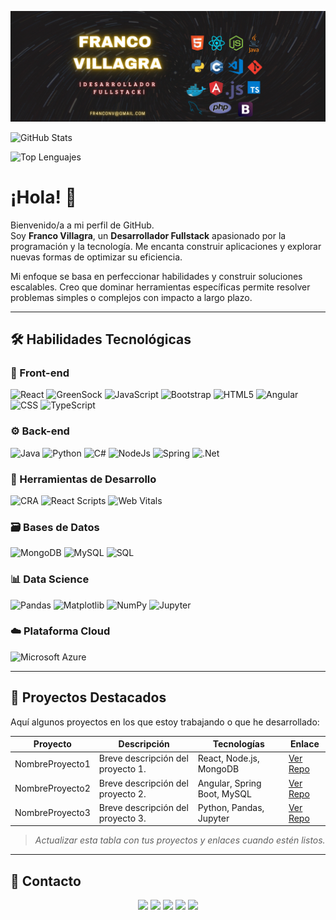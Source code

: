 ![banner francovillagra](francovillagra-banner-03.jpg)

<!-- Estadísticas de contribuciones y commits -->
<img src="https://github-readme-stats.vercel.app/api?username=francovillagra&show_icons=true&theme=dark&count_private=true&hide=prs&include_all_commits=true" alt="GitHub Stats" />

<!-- Badge de lenguajes más usados -->
![Top Lenguajes](https://github-readme-stats.vercel.app/api/top-langs/?username=francovillagra&layout=compact&theme=dark&v=2)

# ¡Hola! 👋

Bienvenido/a a mi perfil de GitHub.  
Soy **Franco Villagra**, un **Desarrollador Fullstack** apasionado por la programación y la tecnología. Me encanta construir aplicaciones y explorar nuevas formas de optimizar su eficiencia.

Mi enfoque se basa en perfeccionar habilidades y construir soluciones escalables. Creo que dominar herramientas específicas permite resolver problemas simples o complejos con impacto a largo plazo.

---

## 🛠️ Habilidades Tecnológicas

### 🎨 Front-end
![React](https://img.shields.io/badge/React-turquoise?style=flat&logo=React&labelColor=grey&color=grey)
![GreenSock](https://img.shields.io/badge/GreenSock-red?style=flat&logo=GreenSock&logoColor=black&labelColor=white&color=white)
![JavaScript](https://img.shields.io/badge/Javascript-black?style=flat&logo=Javascript&logoColor=white&labelColor=yellow&color=yellow)
![Bootstrap](https://img.shields.io/badge/Bootstrap-black?style=flat&logo=Bootstrap&logoColor=blue&labelColor=white&color=white)
![HTML5](https://img.shields.io/badge/HTML5-white?style=flat&logo=HTML5&logoColor=white&labelColor=orange&color=orange)
![Angular](https://img.shields.io/badge/Angular-red?style=flat&logo=Angular&logoColor=white)
![CSS](https://img.shields.io/badge/CSS-white?style=flat&logo=CSS&logoColor=blue)
![TypeScript](https://img.shields.io/badge/TypeScript-blue?style=flat&logo=TypeScript&logoColor=white)

### ⚙️ Back-end
![Java](https://img.shields.io/badge/Java-007396?style=flat&logo=openjdk&logoColor=white)
![Python](https://img.shields.io/badge/Python-blue?style=flat&logo=Python&logoColor=yellow)
![C#](https://img.shields.io/badge/C%23-white?style=flat&logo=csharp&logoColor=purple)
![NodeJs](https://img.shields.io/badge/NodeJs-green?style=flat&logo=Node.js&logoColor=white)
![Spring](https://img.shields.io/badge/Spring-white?style=flat&logo=Spring&logoColor=green)
![.Net](https://img.shields.io/badge/.Net-blue?style=flat&logo=.net&logoColor=white)

### 🧰 Herramientas de Desarrollo
![CRA](https://img.shields.io/badge/CRA-green?style=flat&logo=Create%20React%20App&logoColor=blue)
![React Scripts](https://img.shields.io/badge/React%20Scripts-black?style=flat&logo=React&logoColor=orange)
![Web Vitals](https://img.shields.io/badge/Web%20Vitals-red?style=flat&logo=WebVitals&logoColor=black)

### 🗃️ Bases de Datos
![MongoDB](https://img.shields.io/badge/MongoDB-black?style=flat&logo=MongoDB&logoColor=white)
![MySQL](https://img.shields.io/badge/MySQL-brown?style=flat&logo=MySQL&logoColor=black)
![SQL](https://img.shields.io/badge/SQL-black?style=flat&logo=SQL)

### 📊 Data Science
![Pandas](https://img.shields.io/badge/Pandas-white?style=flat&logo=Pandas&logoColor=red)
![Matplotlib](https://img.shields.io/badge/Matplotlib-blue?style=flat&logo=Matplotlib&logoColor=blue)
![NumPy](https://img.shields.io/badge/NumPy-white?style=flat&logo=NumPy&logoColor=black)
![Jupyter](https://img.shields.io/badge/Jupyter-white?style=flat&logo=Jupyter&logoColor=orange)

### ☁️ Plataforma Cloud
![Microsoft Azure](https://img.shields.io/badge/Microsoft%20Azure-blue?style=flat&logo=Azure)

---

## 📌 Proyectos Destacados

Aquí algunos proyectos en los que estoy trabajando o que he desarrollado:

| Proyecto        | Descripción                                  | Tecnologías                    | Enlace                 |
|-----------------|----------------------------------------------|-------------------------------|------------------------|
| NombreProyecto1 | Breve descripción del proyecto 1.            | React, Node.js, MongoDB        | [Ver Repo](#)          |
| NombreProyecto2 | Breve descripción del proyecto 2.            | Angular, Spring Boot, MySQL    | [Ver Repo](#)          |
| NombreProyecto3 | Breve descripción del proyecto 3.            | Python, Pandas, Jupyter        | [Ver Repo](#)          |

> *Actualizar esta tabla con tus proyectos y enlaces cuando estén listos.*

---

## 🤝 Contacto

<p align="center">
  <a href="mailto:fr4nconv@gmail.com"><img src="https://img.shields.io/badge/Gmail-red?style=flat&logo=gmail&logoColor=white" /></a>
  <a href="https://www.linkedin.com/in/franco-villagra/"><img src="https://img.shields.io/badge/LinkedIn-grey?style=flat&logo=linkedin&logoColor=white" /></a>
  <a href="https://www.instagram.com/fr4nconv"><img src="https://img.shields.io/badge/Instagram-beige?style=flat&logo=instagram&logoColor=black" /></a>
  <a href="https://wa.me/5401140995607"><img src="https://img.shields.io/badge/WhatsApp-green?style=flat&logo=whatsapp&logoColor=white" /></a>
  <a href="https://t.me/Francovillagra"><img src="https://img.shields.io/badge/Telegram-blue?style=flat&logo=telegram&logoColor=white" /></a>
</p>
